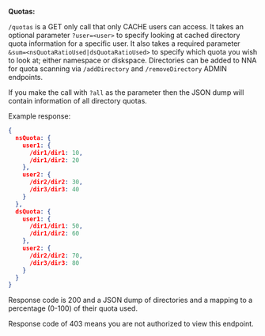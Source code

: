 **Quotas:**

`/quotas` is a GET only call that only CACHE users can access.
It takes an optional parameter `?user=<user>` to specify looking at cached directory quota information for a specific user.
It also takes a required parameter `&sum=<nsQuotaRatioUsed|dsQuotaRatioUsed>` to specify which quota you wish to look at; either namespace or diskspace.
Directories can be added to NNA for quota scanning via `/addDirectory` and `/removeDirectory` ADMIN endpoints.

If you make the call with `?all` as the parameter then the JSON dump will contain information of all directory quotas.

Example response:
```json
{
  nsQuota: {
    user1: {
      /dir1/dir1: 10,
      /dir1/dir2: 20
    },
    user2: {
      /dir2/dir2: 30,
      /dir3/dir3: 40
    }
  },
  dsQuota: {
    user1: {
      /dir1/dir1: 50,
      /dir1/dir2: 60
    },
    user2: {
      /dir2/dir2: 70,
      /dir3/dir3: 80
    }
  }
}
```

Response code is 200 and a JSON dump of directories and a mapping to a percentage (0-100) of their quota used. 

Response code of 403 means you are not authorized to view this endpoint.